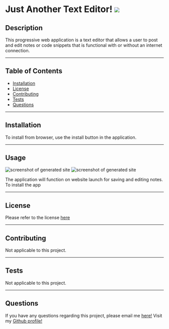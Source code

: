 
  # Just Another Text Editor! <a href="https://opensource.org/licenses/MIT"><img src="https://img.shields.io/badge/license-MIT-blue?style=for-the-badge"></a>

## Description

This progressive web application is a text editor that allows a user to post and edit notes or code snippets that is functional with or without an internet connection. 

****

## Table of Contents
* [Installation](#installation)
* [License](#license)
* [Contributing](#contributing)
* [Tests](#tests)
* [Questions](#questions)

****
## Installation

To install from browser, use the install button in the application.

****
## Usage

![screenshot of generated site](./Project%20Info/note%20taker%20screenshot%201.png)
![screenshot of generated site](./Project%20Info/note%20taker%202.png)

The application will function on website launch for saving and editing notes. To install the app

****
## License

Please refer to the license <a href="https://opensource.org/licenses/MIT">here</a>

****
## Contributing

Not applicable to this project.

****
## Tests

Not applicable to this project.

****
## Questions

If you have any questions regarding this project, please email me <a href="mailto:email">here!</a>
Visit my <a href="https://www.github.com/jennnmarshall">Github profile!</a>


